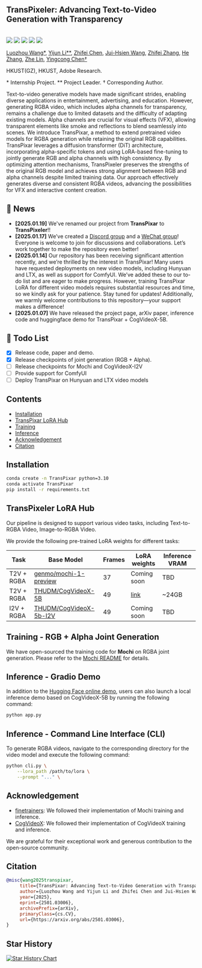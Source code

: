 ## TransPixeler: Advancing Text-to-Video Generation with Transparency
<br>
    <a href="https://arxiv.org/abs/2501.03006"><img src='https://img.shields.io/badge/arXiv-2501.03006-b31b1b.svg'></a>
    <a href='https://wileewang.github.io/TransPixar'><img src='https://img.shields.io/badge/Project_Page-TransPixar-blue'></a>
    <a href='https://huggingface.co/spaces/wileewang/TransPixar'><img src='https://img.shields.io/badge/HuggingFace-TransPixar-yellow'></a>
    <a href="https://discord.gg/7Xds3Qjr"><img src="https://img.shields.io/badge/Discord-join-blueviolet?logo=discord&amp"></a>
    <a href="https://github.com/wileewang/TransPixar/blob/main/wechat_group.jpg"><img src="https://img.shields.io/badge/Wechat-Join-green?logo=wechat&amp"></a>
<!--     <a href='https://www.youtube.com/watch?v=Wq93zi8bE3U'><img src='https://img.shields.io/badge/Demo_Video-MotionDirector-red'></a> -->
<br>

[Luozhou Wang*](https://wileewang.github.io/), 
[Yijun Li**](https://yijunmaverick.github.io/), 
[Zhifei Chen](), 
[Jui-Hsien Wang](http://juiwang.com/), 
[Zhifei Zhang](https://zzutk.github.io/), 
[He Zhang](https://sites.google.com/site/hezhangsprinter), 
[Zhe Lin](https://sites.google.com/site/zhelin625/home), 
[Yingcong Chen†](https://www.yingcong.me)

HKUST(GZ), HKUST, Adobe Research.

\* Internship Project.
\** Project Leader.
† Corresponding Author.

Text-to-video generative models have made significant strides, enabling diverse applications in entertainment, advertising, and education. However, generating RGBA video, which includes alpha channels for transparency, remains a challenge due to limited datasets and the difficulty of adapting existing models. Alpha channels are crucial for visual effects (VFX), allowing transparent elements like smoke and reflections to blend seamlessly into scenes.
We introduce TransPixar, a method to extend pretrained video models for RGBA generation while retaining the original RGB capabilities. TransPixar leverages a diffusion transformer (DiT) architecture, incorporating alpha-specific tokens and using LoRA-based fine-tuning to jointly generate RGB and alpha channels with high consistency. By optimizing attention mechanisms, TransPixeler preserves the strengths of the original RGB model and achieves strong alignment between RGB and alpha channels despite limited training data.
Our approach effectively generates diverse and consistent RGBA videos, advancing the possibilities for VFX and interactive content creation.

<!-- insert a teaser gif -->
<!-- <img src="assets/mi.gif"  width="640" /> -->



## 📰 News
* **[2025.01.19]** We've renamed our project from **TransPixar** to **TransPixeler**!!
* **[2025.01.17]** We’ve created a [Discord group](https://discord.gg/7Xds3Qjr) and a [WeChat group](https://github.com/wileewang/TransPixar/blob/main/wechat_group.jpg)! Everyone is welcome to join for discussions and collaborations. Let’s work together to make the repository even better!
* **[2025.01.14]** Our repository has been receiving significant attention recently, and we’re thrilled by the interest in TransPixar! Many users have requested deployments on new video models, including Hunyuan and LTX, as well as support for ComfyUI. We’ve added these to our to-do list and are eager to make progress. However, training TransPixar LoRA for different video models requires substantial resources and time, so we kindly ask for your patience. Stay tuned for updates! Additionally, we warmly welcome contributions to this repository—your support makes a difference!
* **[2025.01.07]** We have released the project page, arXiv paper, inference code and huggingface demo for TransPixar + CogVideoX-5B.



## 🚧 Todo List
* [x] Release code, paper and demo.
* [x] Release checkpoints of joint generation (RGB + Alpha).
* [ ] Release checkpoints for Mochi and CogVideoX-I2V
* [ ] Provide support for ComfyUI
* [ ] Deploy TransPixar on Hunyuan and LTX video models
<!-- * [ ] Release checkpoints of more modalities (RGB + Depth).
* [ ] Release checkpoints of conditional generation (RGB->Alpha). -->


## Contents

* [Installation](#installation)
* [TransPixar LoRA Hub](#lora-hub) 
* [Training](#training)
* [Inference](#inference)
* [Acknowledgement](#acknowledgement)
* [Citation](#citation)

<!-- * [Motion Embeddings Hub](#motion-embeddings-hub) -->

## Installation

```bash
conda create -n TransPixar python=3.10
conda activate TransPixar
pip install -r requirements.txt
```



## TransPixeler LoRA Hub

Our pipeline is designed to support various video tasks, including Text-to-RGBA Video, Image-to-RGBA Video.

We provide the following pre-trained LoRA weights for different tasks:

| Task          | Base Model                                                    | Frames | LoRA weights                                                       | Inference VRAM |
|---------------|---------------------------------------------------------------|--------|--------------------------------------------------------------------|----------------|
| T2V + RGBA   | [genmo/mochi-1-preview](https://huggingface.co/genmo/mochi-1-preview) | 37     | Coming soon                                                       | TBD            |
| T2V + RGBA   | [THUDM/CogVideoX-5B](https://huggingface.co/THUDM/CogVideoX-5b)       | 49     | [link](https://huggingface.co/wileewang/TransPixar/blob/main/cogvideox_rgba_lora.safetensors) | ~24GB          |
| I2V + RGBA   | [THUDM/CogVideoX-5b-I2V](https://huggingface.co/THUDM/CogVideoX-5b-I2V) | 49     | Coming soon                                                       | TBD            |


## Training - RGB + Alpha Joint Generation
We have open-sourced the training code for **Mochi** on RGBA joint generation. Please refer to the [Mochi README](Mochi/README.md) for details.


## Inference - Gradio Demo
In addition to the [Hugging Face online demo](https://huggingface.co/spaces/wileewang/TransPixar), users can also launch a local inference demo based on CogVideoX-5B by running the following command:

```bash
python app.py
```

## Inference - Command Line Interface (CLI)
To generate RGBA videos, navigate to the corresponding directory for the video model and execute the following command:
```bash
python cli.py \
    --lora_path /path/to/lora \
    --prompt "..." \

```



## Acknowledgement

* [finetrainers](https://github.com/a-r-r-o-w/finetrainers): We followed their implementation of Mochi training and inference.
* [CogVideoX](https://github.com/THUDM/CogVideo): We followed their implementation of CogVideoX training and inference.

We are grateful for their exceptional work and generous contribution to the open-source community.

## Citation

 ```bibtex
@misc{wang2025transpixar,
      title={TransPixar: Advancing Text-to-Video Generation with Transparency}, 
      author={Luozhou Wang and Yijun Li and Zhifei Chen and Jui-Hsien Wang and Zhifei Zhang and He Zhang and Zhe Lin and Yingcong Chen},
      year={2025},
      eprint={2501.03006},
      archivePrefix={arXiv},
      primaryClass={cs.CV},
      url={https://arxiv.org/abs/2501.03006}, 
}
``` 

## Star History

[![Star History Chart](https://api.star-history.com/svg?repos=wileewang/TransPixar&type=Date)](https://star-history.com/#wileewang/TransPixar&Date)
